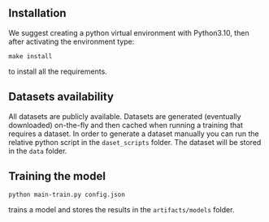 ## Installation
We suggest creating a python virtual environment with Python3.10, then after activating the environment type:
```
make install
```
to install all the requirements.

## Datasets availability
All datasets are publicly available.
Datasets are generated (eventually downloaded) on-the-fly and then cached when running a training that requires a dataset. In order to generate a dataset manually you can run the relative python script in the `daset_scripts` folder. The dataset will be stored in the `data` folder.

## Training the model
```
python main-train.py config.json
```
trains a model and stores the results in the `artifacts/models` folder.